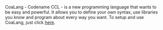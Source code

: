 CoaLang - Codename CCL - is a new programming language that wants to be easy and powerful. It allows you to define your own syntax, use
libraries you know and program about every way you want. To setup and use CoaLang, just click [here](https://github.com/coalang-soft/doc/tree/master/language/firststeps).
